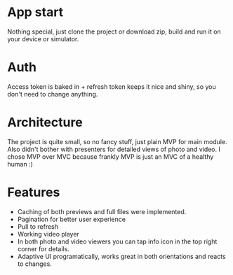 App start
===============
Nothing special, just clone the project or download zip, build and run it on your device or simulator.

Auth
===========
Access token is baked in + refresh token keeps it nice and shiny, so you don't need to change anything.

Architecture
===========
The project is quite small, so no fancy stuff, just plain MVP for main module. Also didn't bother with presenters for detailed views of photo and video. I chose MVP over MVC because frankly MVP is just an MVC of a healthy human :)

Features
===========
- Caching of both previews and full files were implemented.
- Pagination for better user experience
- Pull to refresh
- Working video player
- In both photo and video viewers you can tap info icon in the top right corner for details.
- Adaptive UI programatically, works great in both orientations and reacts to changes.
